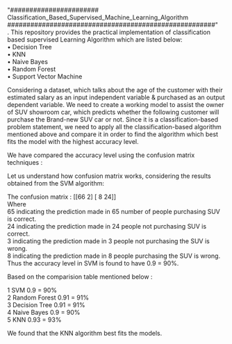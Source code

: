 "####################### Classification_Based_Supervised_Machine_Learning_Algorithm ######################################################" <br/>
.
This repository provides the practical implementation of classification based supervised Learning Algorithm which are listed below:<br/>
•	Decision Tree <br/>
•	KNN <br/>
•	Naive Bayes <br/>
•	Random Forest <br/>
•	Support Vector Machine <br/>

Considering a dataset, which talks about the age of the customer with their estimated salary as an input independent variable & purchased as an output dependent variable. We need to create a working model to assist the owner of SUV showroom car, which predicts whether the following customer will purchase the Brand-new SUV car or not. Since it is a classification-based problem statement, we need to apply all the classification-based algorithm mentioned above and compare it in order to find the algorithm which best fits the model with the highest accuracy level. <br/>

We have compared the accuracy level using the confusion matrix techniques : <br/>

Let us understand how confusion matrix works, considering the results obtained from the SVM algorithm:<br/>

The confusion matrix :     [[66  2] 
                            [ 8 24]] <br/>
Where <br/>
65 indicating the prediction made in 65 number of people purchasing SUV is correct.<br/>
24 indicating the prediction made in 24 people not purchasing SUV is correct.<br/>
3 indicating the prediction made in 3 people not purchasing the SUV is wrong.<br/>
8 indicating the prediction made in 8 people purchasing the SUV is wrong.<br/>
Thus the accuracy level in SVM is found to have  0.9 = 90%. <br/>

Based on the comparision table mentioned below : <br/>

1	      SVM 	                    0.9 = 90% <br/>
2	      Random Forest 	        0.91 = 91% <br/>
3	      Decision Tree	            0.91 = 91%<br/>
4	      Naive Bayes	            0.9 = 90% <br/>
5	      KNN	                    0.93 = 93% <br/>

We found that the KNN algorithm best fits the models. 
